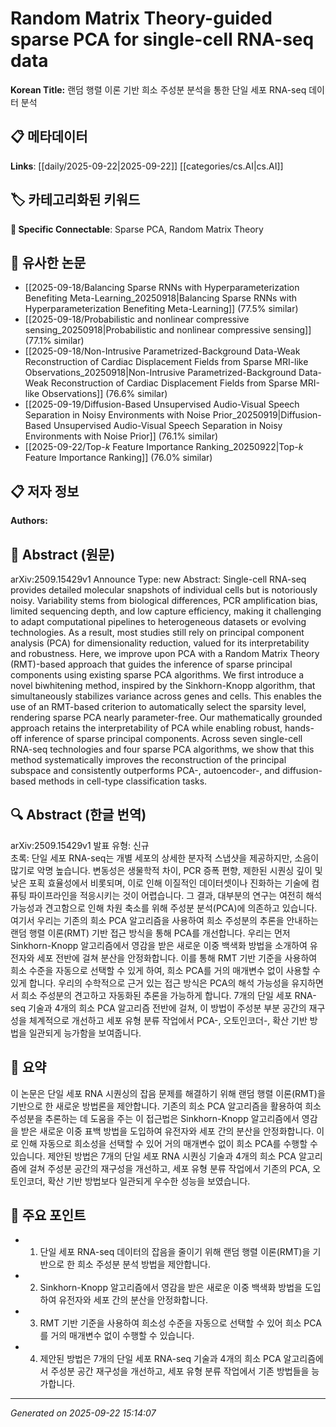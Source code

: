 # Random Matrix Theory-guided sparse PCA for single-cell RNA-seq data

**Korean Title:** 랜덤 행렬 이론 기반 희소 주성분 분석을 통한 단일 세포 RNA-seq 데이터 분석

## 📋 메타데이터

**Links**: [[daily/2025-09-22|2025-09-22]] [[categories/cs.AI|cs.AI]]

## 🏷️ 카테고리화된 키워드
**🔗 Specific Connectable**: Sparse PCA, Random Matrix Theory

## 🔗 유사한 논문
- [[2025-09-18/Balancing Sparse RNNs with Hyperparameterization Benefiting Meta-Learning_20250918|Balancing Sparse RNNs with Hyperparameterization Benefiting Meta-Learning]] (77.5% similar)
- [[2025-09-18/Probabilistic and nonlinear compressive sensing_20250918|Probabilistic and nonlinear compressive sensing]] (77.1% similar)
- [[2025-09-18/Non-Intrusive Parametrized-Background Data-Weak Reconstruction of Cardiac Displacement Fields from Sparse MRI-like Observations_20250918|Non-Intrusive Parametrized-Background Data-Weak Reconstruction of Cardiac Displacement Fields from Sparse MRI-like Observations]] (76.6% similar)
- [[2025-09-19/Diffusion-Based Unsupervised Audio-Visual Speech Separation in Noisy Environments with Noise Prior_20250919|Diffusion-Based Unsupervised Audio-Visual Speech Separation in Noisy Environments with Noise Prior]] (76.1% similar)
- [[2025-09-22/Top-$k$ Feature Importance Ranking_20250922|Top-$k$ Feature Importance Ranking]] (76.0% similar)

## 📋 저자 정보

**Authors:** 

## 📄 Abstract (원문)

arXiv:2509.15429v1 Announce Type: new 
Abstract: Single-cell RNA-seq provides detailed molecular snapshots of individual cells but is notoriously noisy. Variability stems from biological differences, PCR amplification bias, limited sequencing depth, and low capture efficiency, making it challenging to adapt computational pipelines to heterogeneous datasets or evolving technologies. As a result, most studies still rely on principal component analysis (PCA) for dimensionality reduction, valued for its interpretability and robustness. Here, we improve upon PCA with a Random Matrix Theory (RMT)-based approach that guides the inference of sparse principal components using existing sparse PCA algorithms. We first introduce a novel biwhitening method, inspired by the Sinkhorn-Knopp algorithm, that simultaneously stabilizes variance across genes and cells. This enables the use of an RMT-based criterion to automatically select the sparsity level, rendering sparse PCA nearly parameter-free. Our mathematically grounded approach retains the interpretability of PCA while enabling robust, hands-off inference of sparse principal components. Across seven single-cell RNA-seq technologies and four sparse PCA algorithms, we show that this method systematically improves the reconstruction of the principal subspace and consistently outperforms PCA-, autoencoder-, and diffusion-based methods in cell-type classification tasks.

## 🔍 Abstract (한글 번역)

arXiv:2509.15429v1 발표 유형: 신규  
초록: 단일 세포 RNA-seq는 개별 세포의 상세한 분자적 스냅샷을 제공하지만, 소음이 많기로 악명 높습니다. 변동성은 생물학적 차이, PCR 증폭 편향, 제한된 시퀀싱 깊이 및 낮은 포획 효율성에서 비롯되며, 이로 인해 이질적인 데이터셋이나 진화하는 기술에 컴퓨팅 파이프라인을 적응시키는 것이 어렵습니다. 그 결과, 대부분의 연구는 여전히 해석 가능성과 견고함으로 인해 차원 축소를 위해 주성분 분석(PCA)에 의존하고 있습니다. 여기서 우리는 기존의 희소 PCA 알고리즘을 사용하여 희소 주성분의 추론을 안내하는 랜덤 행렬 이론(RMT) 기반 접근 방식을 통해 PCA를 개선합니다. 우리는 먼저 Sinkhorn-Knopp 알고리즘에서 영감을 받은 새로운 이중 백색화 방법을 소개하여 유전자와 세포 전반에 걸쳐 분산을 안정화합니다. 이를 통해 RMT 기반 기준을 사용하여 희소 수준을 자동으로 선택할 수 있게 하여, 희소 PCA를 거의 매개변수 없이 사용할 수 있게 합니다. 우리의 수학적으로 근거 있는 접근 방식은 PCA의 해석 가능성을 유지하면서 희소 주성분의 견고하고 자동화된 추론을 가능하게 합니다. 7개의 단일 세포 RNA-seq 기술과 4개의 희소 PCA 알고리즘 전반에 걸쳐, 이 방법이 주성분 부분 공간의 재구성을 체계적으로 개선하고 세포 유형 분류 작업에서 PCA-, 오토인코더-, 확산 기반 방법을 일관되게 능가함을 보여줍니다.

## 📝 요약

이 논문은 단일 세포 RNA 시퀀싱의 잡음 문제를 해결하기 위해 랜덤 행렬 이론(RMT)을 기반으로 한 새로운 방법론을 제안합니다. 기존의 희소 PCA 알고리즘을 활용하여 희소 주성분을 추론하는 데 도움을 주는 이 접근법은 Sinkhorn-Knopp 알고리즘에서 영감을 받은 새로운 이중 표백 방법을 도입하여 유전자와 세포 간의 분산을 안정화합니다. 이로 인해 자동으로 희소성을 선택할 수 있어 거의 매개변수 없이 희소 PCA를 수행할 수 있습니다. 제안된 방법은 7개의 단일 세포 RNA 시퀀싱 기술과 4개의 희소 PCA 알고리즘에 걸쳐 주성분 공간의 재구성을 개선하고, 세포 유형 분류 작업에서 기존의 PCA, 오토인코더, 확산 기반 방법보다 일관되게 우수한 성능을 보였습니다.

## 🎯 주요 포인트

- 1. 단일 세포 RNA-seq 데이터의 잡음을 줄이기 위해 랜덤 행렬 이론(RMT)을 기반으로 한 희소 주성분 분석 방법을 제안합니다.

- 2. Sinkhorn-Knopp 알고리즘에서 영감을 받은 새로운 이중 백색화 방법을 도입하여 유전자와 세포 간의 분산을 안정화합니다.

- 3. RMT 기반 기준을 사용하여 희소성 수준을 자동으로 선택할 수 있어 희소 PCA를 거의 매개변수 없이 수행할 수 있습니다.

- 4. 제안된 방법은 7개의 단일 세포 RNA-seq 기술과 4개의 희소 PCA 알고리즘에서 주성분 공간 재구성을 개선하고, 세포 유형 분류 작업에서 기존 방법들을 능가합니다.

---

*Generated on 2025-09-22 15:14:07*